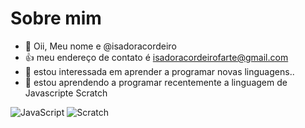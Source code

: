 # Sobre mim
- 👋 Oii, Meu nome e @isadoracordeiro
- 👍 meu endereço de contato é isadoracordeirofarte@gmail.com
- 👀 estou interessada em aprender a programar novas linguagens..
- 🌱 estou aprendendo a programar recentemente a linguagem de Javascripte Scratch


![JavaScript](https://img.shields.io/badge/JavaScript-323330?style=for-the-badge&logo=javascript&logoColor=F7DF1E)
![Scratch](https://img.shields.io/badge/Scratch-4D97FF?style=for-the-badge&logo=Scratch&logoColor=white)
